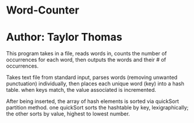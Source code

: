 # Word-Counter
# Author: Taylor Thomas
This program takes in a file, reads words in, counts the number of occurrences for each word, then outputs the words and their # of occurrences.

Takes text file from standard input, parses words (removing unwanted punctuation) individually, then places each unique word (key) into a hash table. when keys match, the value associated is incremented.

After being inserted, the array of hash elements is sorted via quickSort partition method. one quickSort sorts the hashtable by key, lexigraphically; the other sorts by value, highest to lowest number.

